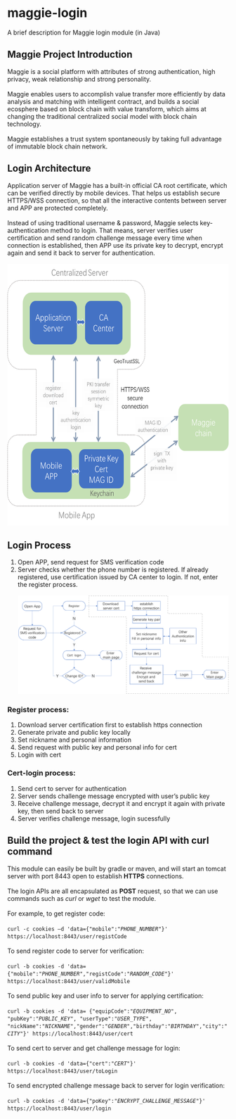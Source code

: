 # maggie-login
A brief description for Maggie login module (in Java)

## Maggie Project Introduction
Maggie is a social platform with attributes of strong authentication, high privacy, weak relationship and strong personality. 
<br/><br/>
Maggie enables users to accomplish value transfer more efficiently by data analysis and matching with intelligent contract, and builds a social ecosphere based on block chain with value transform, which aims at changing the traditional centralized social model with block chain technology.
<br/><br/>
Maggie establishes a trust system spontaneously by taking full advantage of immutable block chain network.

## Login Architecture
Application server of Maggie has a built-in official CA root certificate, which can be verified directly by mobile devices. That helps us establish secure HTTPS/WSS connection, so that all the interactive contents between server and APP are protected completely. 
<br/><br/>
Instead of using traditional username & password, Maggie selects key-authentication method to login. That means, server verifies user certification and send random challenge message every time when connection is established, then APP use its private key to decrypt, encrypt again and send it back to server for authentication.
<br/><br/>
<img src="https://github.com/WuShengRan/maggie-login/blob/master/architecture.png" width = "621" height = "595" alt="Login_Arch" />

## Login Process
1.	Open APP, send request for SMS verification code
2.	Server checks whether the phone number is registered. If already registered, use certification issued by CA center to login. If not, enter the register process.
<br/><br/>
![Login_Proc](https://github.com/WuShengRan/maggie-login/blob/master/process.png)
### Register process:
1.	Download server certification first to establish https connection
2.	Generate private and public key locally
3.	Set nickname and personal information
4.	Send request with public key and personal info for cert
5.	Login with cert
### Cert-login process:
1.	Send cert to server for authentication
2.	Server sends challenge message encrypted with user’s public key
3.	Receive challenge message, decrypt it and encrypt it again with private key, then send back to server
4.	Server verifies challenge message, login sucessfully

## Build the project & test the login API with curl command
This module can easily be built by gradle or maven, and will start an tomcat server with port 8443 open to establish **HTTPS** connections.
<br/><br/>
The login APIs are all encapsulated as **POST** request, so that we can use commands such as *curl* or *wget* to test the module.
<br/><br/>
For example, to get register code:
<br/><br/>
`curl -c cookies –d 'data={"mobile":"`*`PHONE_NUMBER`*`"}' https://localhost:8443/user/registCode`
<br/><br/>
To send register code to server for verification:
<br/><br/>
`curl -b cookies -d 'data={"mobile":"`*`PHONE_NUMBER`*`","registCode":"`*`RANDOM_CODE`*`"}' https://localhost:8443/user/validMobile`
<br/><br/>
To send public key and user info to server for applying certification:
<br/><br/>
`curl -b cookies -d 'data= {"equipCode":"`*`EQUIPMENT_NO`*`", "pubKey":"`*`PUBLIC_KEY`*`", "userType":"`*`USER_TYPE`*`", "nickName":"`*`NICKNAME`*`","gender":"`*`GENDER`*`","birthday":"`*`BIRTHDAY`*`","city":"`*`CITY`*`"}' https://localhost:8443/user/cert`
<br/><br/>
To send cert to server and get challenge message for login:
<br/><br/>
`curl -b cookies -d 'data={"cert":"`*`CERT`*`"}' https://localhost:8443/user/toLogin`
<br/><br/>
To send encrypted challenge message back to server for login verification:
<br/><br/>
`curl -b cookies -d 'data={"poKey":"`*`ENCRYPT_CHALLENGE_MESSAGE`*`"}' https://localhost:8443/user/login`
